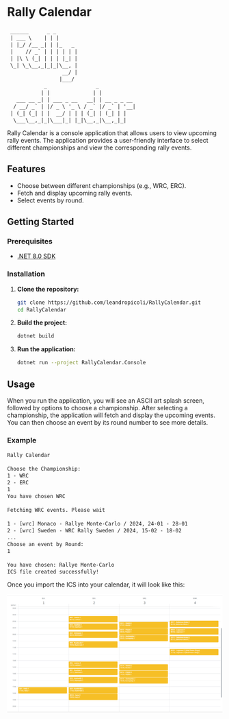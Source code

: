 # Rally Calendar

```
 ______      _ _                          
 | ___ \    | | |                         
 | |_/ /__ _| | |_   _                    
 |    // _` | | | | | |                   
 | |\ \ (_| | | | |_| |                   
 \_| \_\__,_|_|_|\__, |                   
                  __/ |                   
                 |___/                    
            _                _            
           | |              | |           
   ___ __ _| | ___ _ __   __| | __ _ _ __ 
  / __/ _` | |/ _ \ '_ \ / _` |/ _` | '__|
 | (_| (_| | |  __/ | | | (_| | (_| | |   
  \___\__,_|_|\___|_| |_|\__,_|\__,_|_|   
```

Rally Calendar is a console application that allows users to view upcoming rally events. The application provides a user-friendly interface to select different championships and view the corresponding rally events.


## Features

- Choose between different championships (e.g., WRC, ERC).
- Fetch and display upcoming rally events.
- Select events by round.

## Getting Started

### Prerequisites

- [.NET 8.0 SDK](https://dotnet.microsoft.com/download/dotnet/8.0)

### Installation

1. **Clone the repository:**

    ```bash
    git clone https://github.com/leandropicoli/RallyCalendar.git
    cd RallyCalendar
    ```

2. **Build the project:**

    ```bash
    dotnet build
    ```

3. **Run the application:**

    ```bash
    dotnet run --project RallyCalendar.Console
    ```

## Usage

When you run the application, you will see an ASCII art splash screen, followed by options to choose a championship. After selecting a championship, the application will fetch and display the upcoming events. You can then choose an event by its round number to see more details.

### Example

```plaintext
Rally Calendar

Choose the Championship:
1 - WRC
2 - ERC
1
You have chosen WRC

Fetching WRC events. Please wait

1 - [wrc] Monaco - Rallye Monte-Carlo / 2024, 24-01 - 28-01
2 - [wrc] Sweden - WRC Rally Sweden / 2024, 15-02 - 18-02
...
Choose an event by Round:
1

You have chosen: Rallye Monte-Carlo
ICS file created successfully!
```

Once you import the ICS into your calendar, it will look like this:

![Rally Calendar Screenshot](calendar.png)